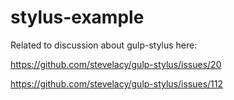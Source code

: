 # stylus-example

Related to discussion about gulp-stylus here:

https://github.com/stevelacy/gulp-stylus/issues/20

https://github.com/stevelacy/gulp-stylus/issues/112